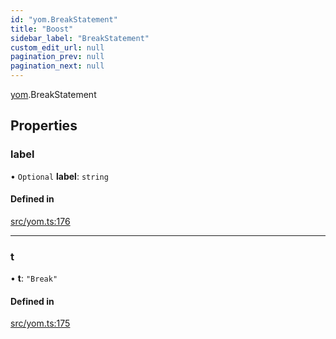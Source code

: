 ```yaml
---
id: "yom.BreakStatement"
title: "Boost"
sidebar_label: "BreakStatement"
custom_edit_url: null
pagination_prev: null
pagination_next: null
---
```


[yom](../namespaces/yom.md).BreakStatement

## Properties

### label

• `Optional` **label**: `string`

#### Defined in

[src/yom.ts:176](https://github.com/yolmio/boost/blob/b239488/src/yom.ts#L176)

___

### t

• **t**: ``"Break"``

#### Defined in

[src/yom.ts:175](https://github.com/yolmio/boost/blob/b239488/src/yom.ts#L175)
